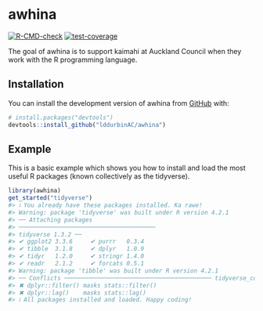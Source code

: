 
<!-- README.md is generated from README.Rmd. Please edit that file -->

# awhina

<!-- badges: start -->

[![R-CMD-check](https://github.com/lddurbinAC/awhina/actions/workflows/R-CMD-check.yaml/badge.svg)](https://github.com/lddurbinAC/awhina/actions/workflows/R-CMD-check.yaml)
[![test-coverage](https://github.com/lddurbinAC/awhina/actions/workflows/test-coverage.yaml/badge.svg)](https://github.com/lddurbinAC/awhina/actions/workflows/test-coverage.yaml)
<!-- badges: end -->

The goal of awhina is to support kaimahi at Auckland Council when they
work with the R programming language.

## Installation

You can install the development version of awhina from
[GitHub](https://github.com/) with:

``` r
# install.packages("devtools")
devtools::install_github("lddurbinAC/awhina")
```

## Example

This is a basic example which shows you how to install and load the most
useful R packages (known collectively as the tidyverse).

``` r
library(awhina)
get_started("tidyverse")
#> ℹ You already have these packages installed. Ka rawe!
#> Warning: package 'tidyverse' was built under R version 4.2.1
#> ── Attaching packages
#> ───────────────────────────────────────
#> tidyverse 1.3.2 ──
#> ✔ ggplot2 3.3.6     ✔ purrr   0.3.4
#> ✔ tibble  3.1.8     ✔ dplyr   1.0.9
#> ✔ tidyr   1.2.0     ✔ stringr 1.4.0
#> ✔ readr   2.1.2     ✔ forcats 0.5.1
#> Warning: package 'tibble' was built under R version 4.2.1
#> ── Conflicts ────────────────────────────────────────── tidyverse_conflicts() ──
#> ✖ dplyr::filter() masks stats::filter()
#> ✖ dplyr::lag()    masks stats::lag()
#> ℹ All packages installed and loaded. Happy coding!
```
